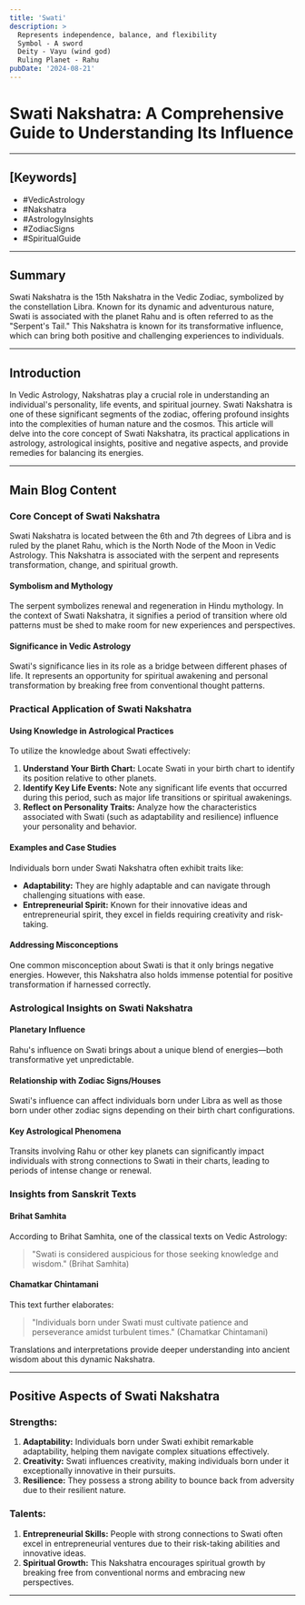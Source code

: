 ```yaml
---
title: 'Swati'
description: >
  Represents independence, balance, and flexibility
  Symbol - A sword
  Deity - Vayu (wind god)
  Ruling Planet - Rahu
pubDate: '2024-08-21'
---
```


# Swati Nakshatra: A Comprehensive Guide to Understanding Its Influence

---

## [Keywords]
- #VedicAstrology
- #Nakshatra
- #AstrologyInsights
- #ZodiacSigns
- #SpiritualGuide

---

## Summary
Swati Nakshatra is the 15th Nakshatra in the Vedic Zodiac, symbolized by the constellation Libra. Known for its dynamic and adventurous nature, Swati is associated with the planet Rahu and is often referred to as the "Serpent's Tail." This Nakshatra is known for its transformative influence, which can bring both positive and challenging experiences to individuals.

---

## Introduction
In Vedic Astrology, Nakshatras play a crucial role in understanding an individual's personality, life events, and spiritual journey. Swati Nakshatra is one of these significant segments of the zodiac, offering profound insights into the complexities of human nature and the cosmos. This article will delve into the core concept of Swati Nakshatra, its practical applications in astrology, astrological insights, positive and negative aspects, and provide remedies for balancing its energies.

---

## Main Blog Content

### Core Concept of Swati Nakshatra
Swati Nakshatra is located between the 6th and 7th degrees of Libra and is ruled by the planet Rahu, which is the North Node of the Moon in Vedic Astrology. This Nakshatra is associated with the serpent and represents transformation, change, and spiritual growth.

#### Symbolism and Mythology
The serpent symbolizes renewal and regeneration in Hindu mythology. In the context of Swati Nakshatra, it signifies a period of transition where old patterns must be shed to make room for new experiences and perspectives.

#### Significance in Vedic Astrology
Swati's significance lies in its role as a bridge between different phases of life. It represents an opportunity for spiritual awakening and personal transformation by breaking free from conventional thought patterns.

### Practical Application of Swati Nakshatra

#### Using Knowledge in Astrological Practices
To utilize the knowledge about Swati effectively:
1. **Understand Your Birth Chart:** Locate Swati in your birth chart to identify its position relative to other planets.
2. **Identify Key Life Events:** Note any significant life events that occurred during this period, such as major life transitions or spiritual awakenings.
3. **Reflect on Personality Traits:** Analyze how the characteristics associated with Swati (such as adaptability and resilience) influence your personality and behavior.

#### Examples and Case Studies
Individuals born under Swati Nakshatra often exhibit traits like:
- **Adaptability:** They are highly adaptable and can navigate through challenging situations with ease.
- **Entrepreneurial Spirit:** Known for their innovative ideas and entrepreneurial spirit, they excel in fields requiring creativity and risk-taking.

#### Addressing Misconceptions
One common misconception about Swati is that it only brings negative energies. However, this Nakshatra also holds immense potential for positive transformation if harnessed correctly.

### Astrological Insights on Swati Nakshatra

#### Planetary Influence
Rahu's influence on Swati brings about a unique blend of energies—both transformative yet unpredictable.

#### Relationship with Zodiac Signs/Houses
Swati's influence can affect individuals born under Libra as well as those born under other zodiac signs depending on their birth chart configurations.

#### Key Astrological Phenomena
Transits involving Rahu or other key planets can significantly impact individuals with strong connections to Swati in their charts, leading to periods of intense change or renewal.

### Insights from Sanskrit Texts

#### Brihat Samhita
According to Brihat Samhita, one of the classical texts on Vedic Astrology:
> "Swati is considered auspicious for those seeking knowledge and wisdom." (Brihat Samhita)

#### Chamatkar Chintamani
This text further elaborates:
> "Individuals born under Swati must cultivate patience and perseverance amidst turbulent times." (Chamatkar Chintamani)

Translations and interpretations provide deeper understanding into ancient wisdom about this dynamic Nakshatra.

---

## Positive Aspects of Swati Nakshatra

### Strengths:
1. **Adaptability:** Individuals born under Swati exhibit remarkable adaptability, helping them navigate complex situations effectively.
2. **Creativity:** Swati influences creativity, making individuals born under it exceptionally innovative in their pursuits.
3. **Resilience:** They possess a strong ability to bounce back from adversity due to their resilient nature.

### Talents:
1. **Entrepreneurial Skills:** People with strong connections to Swati often excel in entrepreneurial ventures due to their risk-taking abilities and innovative ideas.
2. **Spiritual Growth:** This Nakshatra encourages spiritual growth by breaking free from conventional norms and embracing new perspectives.

---

##